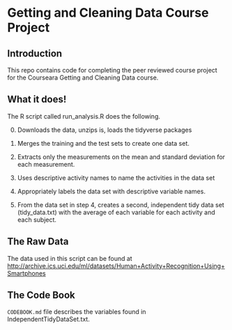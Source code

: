 # Getting and Cleaning Data Course Project

Introduction
------------

This repo contains code for completing the peer reviewed course project for the Courseara Getting and Cleaning Data course.


What it does!
-------------

The R script called run_analysis.R does the following.

0. Downloads the data, unzips is, loads the tidyverse packages

1. Merges the training and the test sets to create one data set.

2. Extracts only the measurements on the mean and standard deviation for each measurement.

3. Uses descriptive activity names to name the activities in the data set

4. Appropriately labels the data set with descriptive variable names.

5. From the data set in step 4, creates a second, independent tidy data set (tidy_data.txt) with the average of each variable for each activity and each subject.

The Raw Data
------------

The data used in this script can be found at http://archive.ics.uci.edu/ml/datasets/Human+Activity+Recognition+Using+Smartphones

The Code Book
-------------
`CODEBOOK.md` file describes the variables found in IndependentTidyDataSet.txt.
